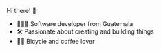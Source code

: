 Hi there! 🖖

* 👨🏾‍💻 Software developer from Guatemala
* 🛠️ Passionate about creating and building things
* 🚴🏾 Bicycle and coffee lover
